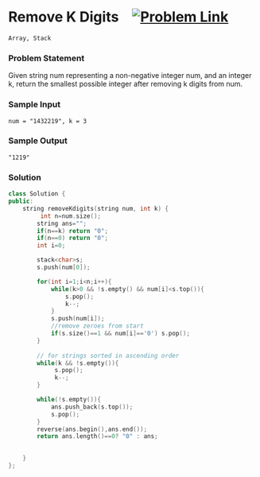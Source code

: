 
# Remove K Digits &ensp;  [![Problem Link](https://img.shields.io/badge/-LeetCode-FFA116?style=for-the-badge&logo=LeetCode&logoColor=black)](https://leetcode.com/problems/remove-k-digits/description/)

```
Array, Stack
``` 
### Problem Statement 
Given string num representing a non-negative integer num, and an integer k, return the smallest possible integer after removing k digits from num.

### Sample Input
```
num = "1432219", k = 3
```
### Sample Output
```
"1219"
```

### Solution
```cpp
class Solution {
public:
    string removeKdigits(string num, int k) {
         int n=num.size();
        string ans="";
        if(n==k) return "0";
        if(n==0) return "0";
        int i=0;

        stack<char>s;
        s.push(num[0]);

        for(int i=1;i<n;i++){
            while(k>0 && !s.empty() && num[i]<s.top()){
                s.pop();
                k--;
            }
            s.push(num[i]); 
            //remove zeroes from start
            if(s.size()==1 && num[i]=='0') s.pop();  
        }
        
        // for strings sorted in ascending order
        while(k && !s.empty()){
             s.pop();
             k--;
        }

        while(!s.empty()){
            ans.push_back(s.top());
            s.pop();
        }
        reverse(ans.begin(),ans.end());
        return ans.length()==0? "0" : ans;
        

    }
};
```
